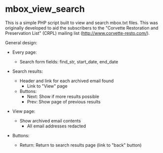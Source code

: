 # mbox_view_search

This is a simple PHP script built to view and search mbox.txt files.  This was originally developed to aid the subscribers to the "Corvette Restoration and Preservation List" (CRPL) mailing list (http://www.corvette-resto.com/).

General design:

 * Every page:
   * Search form fields: find_str, start_date, end_date
 * Search results:
   * Header and link for each archived email found
     * Link to "View" page
   * Buttons:
     * Next: Show if more results possible
     * Prev: Show page of previous results

 * View page:
   * Show archived email contents
     * All email addresses redacted
  * Buttons:
    * Return: Return to search results page (link to "back" button)
